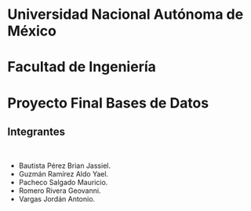 # Universidad Nacional Autónoma de México
# Facultad de Ingeniería
# Proyecto Final Bases de Datos

## Integrantes

<br>

- Bautista Pérez Brian Jassiel.
- Guzmán Ramírez Aldo Yael.
- Pacheco Salgado Mauricio.
- Romero Rivera Geovanni.
- Vargas Jordán Antonio.
